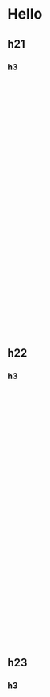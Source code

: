 # Hello 

## h21

### h3

<div style="height: 500px" ></div>

## h22

### h3

<div style="height: 500px" ></div>

## h23

### h3

<div style="height: 500px" ></div>